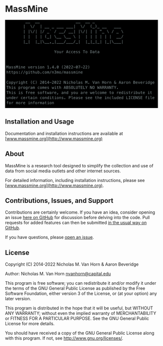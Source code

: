 # MassMine

![Splash Screen](https://github.com/n3mo/massmine/raw/master/img/splash.png)

## Installation and Usage
Documentation and installation instructions are available at [www.massmine.org](http://www.massmine.org)

## About
MassMine is a research tool designed to simplify the collection and use of data from social media outlets and other internet sources.

For detailed information, including installation instructions, please see [www.massmine.org](http://www.massmine.org).

## Contributions, Issues, and Support
Contributions are certainly welcome. If you have an idea, consider opening an issue [here on GitHub](https://github.com/n3mo/massmine/issues) for discussion before delving into the code. Pull requests for added features can then be submitted [in the usual way on GitHub](https://github.com/n3mo/massmine/pulls).

If you have questions, please [open an issue](https://github.com/n3mo/massmine/issues).

## License

Copyright (C) 2014-2022 Nicholas M. Van Horn & Aaron Beveridge

Author: Nicholas M. Van Horn <nvanhorn@capital.edu>

This program is free software; you can redistribute it and/or modify
it under the terms of the GNU General Public License as published by
the Free Software Foundation, either version 3 of the License, or
(at your option) any later version.

This program is distributed in the hope that it will be useful,
but WITHOUT ANY WARRANTY; without even the implied warranty of
MERCHANTABILITY or FITNESS FOR A PARTICULAR PURPOSE.  See the
GNU General Public License for more details.

You should have received a copy of the GNU General Public License
along with this program.  If not, see <http://www.gnu.org/licenses/>.

